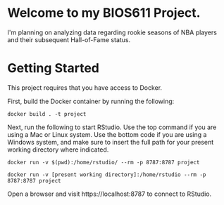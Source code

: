 Welcome to my BIOS611 Project. 
======================================

I'm planning on analyzing data regarding rookie seasons 
of NBA players and their subsequent Hall-of-Fame status.  

Getting Started
======================================
This project requires that you have access to Docker.

First, build the Docker container by running the following:
```{r}
docker build . -t project
```

Next, run the following to start RStudio. Use the top command if you are using a Mac or 
Linux system. Use the bottom code if you are using a Windows system, and make sure to 
insert the full path for your present working directory where indicated. 
```{r}
docker run -v $(pwd):/home/rstudio/ --rm -p 8787:8787 project

docker run -v [present working directory]:/home/rstudio --rm -p 8787:8787 project
```

Open a browser and visit https://localhost:8787 to connect to RStudio.